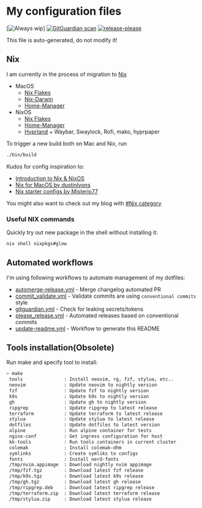 # My configuration files

[![Always wip](https://encrypted-tbn0.gstatic.com/images?q=tbn:ANd9GcRrgUjNod0ETGyHau0Tkn-WAnFjXLP493ryUQ&usqp=CAU)]
[![GitGuardian scan](https://github.com/sbulav/dotfiles/actions/workflows/gitguardian.yml/badge.svg)](https://github.com/sbulav/dotfiles/actions/workflows/gitguardian.yml)
[![release-please](https://github.com/sbulav/dotfiles/actions/workflows/please_release.yml/badge.svg)](https://github.com/sbulav/dotfiles/actions/workflows/please_release.yml)

This file is auto-generated, do not modify it!

## Nix

I am currently in the process of migration to [Nix](https://nixos.org/)

- MacOS
  - [Nix Flakes](https://nixos.wiki/wiki/Flakes)
  - [Nix-Darwin](https://github.com/LnL7/nix-darwin)
  - [Home-Manager](https://nix-community.github.io/home-manager/)
- NixOS
  - [Nix Flakes](https://nixos.wiki/wiki/Flakes)
  - [Home-Manager](https://nix-community.github.io/home-manager/)
  - [Hyprland](https://wiki.hyprland.org) + Waybar, Swaylock, Rofi, mako, hyprpaper

To trigger a new build both on Mac and Nix, run

```sh
./bin/build
```

Kudos for config inspiration to:

- [Introduction to Nix & NixOS](https://nixos-and-flakes.thiscute.world/introduction/)
- [Nix for MacOS by dustinlyons](https://github.com/dustinlyons/nixos-config)
- [Nix starter configs by Misterio77](https://github.com/Misterio76/nix-starter-configs)

You might also want to check out my blog with [#Nix category](https://sbulav.github.io/categories/#nix)

### Useful NIX commands

Quickly try out new package in the shell without installing it:

```sh
nix shell nixpkgs#glow
```

## Automated workflows

I'm using following workflows to automate management of my dotfiles:
- [automerge-release.yml](.github/workflows/automerge-release.yml) - Merge
  changelog automated PR
- [commit_validate.yml](.github/workflows/commit_validate.yml) - Validate
  commits are using `conventional commits` style
- [gitguardian.yml](.github/workflows/gitguardian.yml) - Check for leaking
  secrets/tokens
- [please_release.yml](.github/workflows/please_release.yml) - Automated
  releases based on conventional commits
- [update-readme.yml](.github/workflows/update-readme.yml) - Workflow to
  generate this README


## Tools installation(Obsolete)

Run make and specify tool to install:

```bash
> make
 tools               : Install neovim, rg, fzf, stylua, etc..
 neovim              : Update neovim to nightly version
 fzf                 : Update fzf to nightly version
 k9s                 : Update k9s to nightly version
 gh                  : Update gh to nightly version
 ripgrep             : Update ripgrep to latest release
 terraform           : Update terraform to latest release
 stylua              : Update stylua to latest release
 dotfiles            : Update dotfiles to latest version
 alpine              : Run alpine container for tests
 nginx-conf          : Get ingress configuration for host
 kk-tools            : Run tools containers in current cluster
 colemak             : Install colemak-dhm
 symlinks            : Create symliks to configs
 fonts               : Install nerd-fonts
 /tmp/nvim.appimage  : Download nightly nvim appimage
 /tmp/fzf.tgz        : Download latest fzf release
 /tmp/k9s.tgz        : Download latest k9s release
 /tmp/gh.tgz         : Download latest gh release
 /tmp/ripgrep.deb    : Download latest ripgrep release
 /tmp/terraform.zip  : Download latest terraform release
 /tmp/stylua.zip     : Download latest stylua release
```
